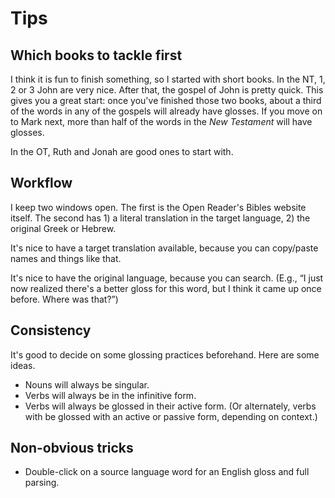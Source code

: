 # Tips

## Which books to tackle first
I think it is fun to finish something, so I started with short books. In the NT, 1, 2 or 3 John are very nice. After that, the gospel of John is pretty quick. This gives you a great start: once you've finished those two books, about a third of the words in any of the gospels will already have glosses. If you move on to Mark next, more than half of the words in the *New Testament* will have glosses. 

In the OT, Ruth and Jonah are good ones to start with.

## Workflow
I keep two windows open. The first is the Open Reader's Bibles website itself. The second has 1) a literal translation in the target language, 2) the original Greek or Hebrew.

It's nice to have a target translation available, because you can copy/paste names and things like that.

It's nice to have the original language, because you can search. (E.g., “I just now realized there's a better gloss for this word, but I think it came up once before. Where was that?”)

## Consistency
It's good to decide on some glossing practices beforehand. Here are some ideas.

- Nouns will always be singular.
- Verbs will always be in the infinitive form.
- Verbs will always be glossed in their active form. (Or alternately, verbs with be glossed with an active or passive form, depending on context.)

## Non-obvious tricks

- Double-click on a source language word for an English gloss and full parsing.